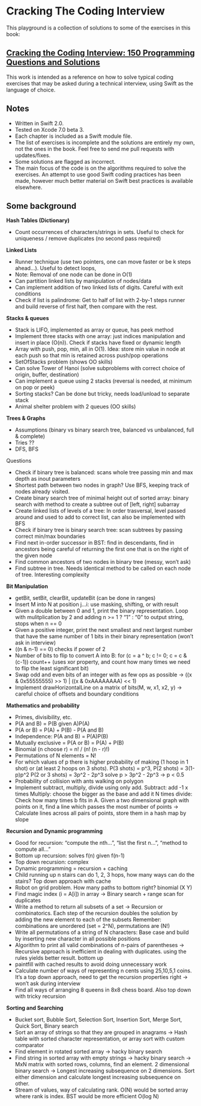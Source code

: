 # Cracking The Coding Interview

This playground is a collection of solutions to some of the exercises in this book:

## [Cracking the Coding Interview: 150 Programming Questions and Solutions](http://www.amazon.co.uk/Cracking-Coding-Interview-Programming-Questions/dp/098478280X/ref=sr_1_2?ie=UTF8&qid=1437988505&sr=8-2&keywords=cracking+the+code+interview)

This work is intended as a reference on how to solve typical coding exercises that may be asked during a technical interview, using Swift as the language of choice.

## Notes

- Written in Swift 2.0.
- Tested on Xcode 7.0 beta 3.
- Each chapter is included as a Swift module file.
- The list of exercises is incomplete and the solutions are entirely my own, not the ones in the book. Feel free to send me pull requests with updates/fixes.
- Some solutions are flagged as incorrect.
- The main focus of the code is on the algorithms required to solve the exercises. An attempt to use good Swift coding practices has been made, however much better material on Swift best practices is available elsewhere.

## Some background

**Hash Tables (Dictionary)** 
- Count occurrences of characters/strings in sets. Useful to check for uniqueness / remove duplicates (no second pass required)

**Linked Lists**
- Runner technique (use two pointers, one can move faster or be k steps ahead...). Useful to detect loops,
- Note: Removal of one node can be done in O(1)
- Can partition linked lists by manipulation of nodes/data
- Can implement addition of two linked lists of digits. Careful with exit conditions
- Check if list is palindrome: Get to half of list with 2-by-1 steps runner and build reverse of first half, then compare with the rest.

**Stacks & queues**
- Stack is LIFO, implemented as array or queue, has peek method
- Implement three stacks with one array: just indices manipulation and insert in place (O(n)). Check if stacks have fixed or dynamic length
- Array with push, pop, min, all in O(1). Idea: store min value in node at each push so that min is retained across push/pop operations
- SetOfStacks problem (shows OO skills)
- Can solve Tower of Hanoi (solve subproblems with correct choice of origin, buffer, destination)
- Can implement a queue using 2 stacks (reversal is needed, at minimum on pop or peek)
- Sorting stacks? Can be done but tricky, needs load/unload to separate stack
- Animal shelter problem with 2 queues (OO skills)

**Trees & Graphs**
- Assumptions (binary vs binary search tree, balanced vs unbalanced, full & complete)
- Tries ??
- DFS, BFS

Questions

- Check if binary tree is balanced: scans whole tree passing min and max depth as inout parameters
- Shortest path between two nodes in graph? Use BFS, keeping track of nodes already visited.
- Create binary search tree of minimal height out of sorted array: binary search with method to create a subtree out of [left, right] subarray
- Create linked lists of levels of a tree: In order trasversal, level passed around and used to add to correct list, can also be implemented with BFS
- Check if binary tree is binary search tree: scan subtrees by passing correct min/max boundaries
- Find next in-order successor in BST: find in descendants, find in ancestors being careful of returning the first one that is on the right of the given node
- Find common ancestors of two nodes in binary tree (messy, won’t ask)
- Find subtree in tree. Needs identical method to be called on each node of tree. Interesting complexity

**Bit Manipulation** 
- getBit, setBit, clearBit, updateBit (can be done in ranges)
- Insert M into N at position j...i: use masking, shifting, or with result
- Given a double between 0 and 1, print the binary representation. Loop with mulitplication by 2 and adding n >= 1 ? “1” : “0” to output string, stops when n == 0
- Given a positive integer, print the next smallest and next largest number that have the same number of 1 bits in their binary representation (won’t ask in interview)
- ((n & n-1) == 0) checks if power of 2
- Number of bits to flip to convert A into B: for (c = a ^ b; c != 0; c = c & (c-1)) count++ (uses xor property, and count how many times we need to flip the least significant bit)
- Swap odd and even bits of an integer with as few ops as possible -> 
((x & 0x55555555) >> 1) | ((x & 0xAAAAAAAA) << 1)
- Implement drawHorizontalLine on a matrix of bits(M, w, x1, x2, y) -> careful choice of offsets and boundary conditions

**Mathematics and probability** 
- Primes, divisibility, etc.
- P(A and B) = P(B given A)P(A)
- P(A or B) = P(A) + P(B) - P(A and B)
- Independence: P(A and B) = P(A)P(B)
- Mutually exclusive = P(A or B) = P(A) + P(B)
- Binomial (n choose r) = n! / (n! (n - r)!)
- Permutations of N elements = N!
- For which values of p there is higher probability of making (1 hoop in 1 shot) or (at least 2 hoops on 3 shots). 
P(3 shots) = p^3, P(2 shots) = 3(1-p)p^2 
P(2 or 3 shots) = 3p^2 - 2p^3
solve p > 3p^2 - 2p^3 -> p < 0.5
- Probability of collision with ants walking on polygon
- Implement subtract, multiply, divide using only add.
Subtract: add -1 x times
Multiply: choose the bigger as the base and add it N times
divide: Check how many times b fits in A.
Given a two dimensional graph with points on it, find a line which passes the most number of points
-> Calculate lines across all pairs of points, store them in a hash map by slope

**Recursion and Dynamic programming** 
- Good for recursion: “compute the nth…”, “list the first n…”, “method to compute all…”
- Bottom up recursion: solves f(n) given f(n-1)
- Top down recursion: complex
- Dynamic programming = recursion + caching
- Child running up n stairs can do 1, 2, 3 hops, how many ways can do the stairs? Top down approach with cache
- Robot on grid problem. How many paths to bottom right? binomial (X Y)
- Find magic index (i = A[i]) in array -> Binary search + range scan for duplicates
- Write a method to return all subsets of a set -> Recursion or combinatorics. Each step of the recursion doubles the solution by adding the new element to each of the subsets
Remember: combinations are unordered (set = 2^N), permutations are (N!)
- Write all permutations of a string of N characters: Base case and build by inserting new character in all possible positions
- Algorithm to print all valid combinations of n-pairs of parentheses -> Recursive approach is inefficient in dealing with duplicates. using the rules yields better result. bottom up
- paintfill with cached results to avoid doing unnecessary work
- Calculate number of ways of representing n cents using 25,10,5,1 coins. It’s a top down approach, need to get the recursion properties right -> won’t ask during interview
- Find all ways of arranging 8 queens in 8x8 chess board. Also top down with tricky recursion

**Sorting and Searching**
- Bucket sort, Bubble Sort, Selection Sort, Insertion Sort, Merge Sort, Quick Sort, Binary search
- Sort an array of strings so that they are grouped in anagrams -> Hash table with sorted character representation, or array sort with custom comparator
- Find element in rotated sorted array -> hacky binary search
- Find string in sorted array with empty strings -> hacky binary search
-> MxN matrix with sorted rows, columns, find an element. 2 dimensional binary search
-> Longest increasing subsequence on 2 dimensions. Sort either dimension and calculate longest increasing subsequence on other.
- Stream of values, way of calculating rank. O(N) would be sorted array where rank is index. BST would be more efficient O(log N)
